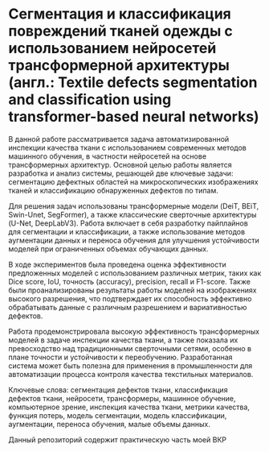 # Сегментация и классификация повреждений тканей одежды с использованием нейросетей трансформерной архитектуры (англ.: Textile defects segmentation and classification using transformer-based neural networks)
В данной работе рассматривается задача автоматизированной инспекции качества ткани с использованием современных методов машинного обучения, в частности нейросетей на основе трансформерных архитектур. Основной целью работы является разработка и анализ системы, решающей две ключевые задачи: сегментацию дефектных областей на микроскопических изображениях тканей и классификацию обнаруженных дефектов по типам.

Для решения задач использованы трансформерные модели (DeiT, BEiT, Swin-Unet, SegFormer), а также классические сверточные архитектуры (U-Net, DeepLabV3). Работа включает в себя разработку пайплайнов для сегментации и классификации, а также использование методов аугментации данных и переноса обучения для улучшения устойчивости моделей при ограниченных объемах обучающих данных.

В ходе экспериментов была проведена оценка эффективности предложенных моделей с использованием различных метрик, таких как Dice score, IoU, точность (accuracy), precision, recall и F1-score. Также были проанализированы результаты работы моделей на изображениях высокого разрешения, что подтверждает их способность эффективно обрабатывать данные с различным разрешением и вариативностью дефектов.

Работа продемонстрировала высокую эффективность трансформерных моделей в задаче инспекции качества ткани, а также показала их превосходство над традиционными сверточными сетями, особенно в плане точности и устойчивости к переобучению. Разработанная система может быть полезна для применения в промышленности для автоматизации процесса контроля качества текстильных материалов.

Ключевые слова: сегментация дефектов ткани, классификация дефектов ткани, нейросети, трансформеры, машинное обучение, компьютерное зрение, инспекция качества ткани, метрики качества, функция потерь, модель сегментации, модель классификации, аугментации, переноса обучения, малые объемы данных.



Данный репозиторий содержит практическую часть моей ВКР
